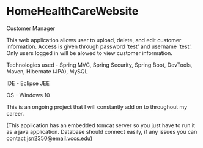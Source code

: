 # HomeHealthCareWebsite
Customer Manager

This web application allows user to upload, delete, and edit customer information.  Access is given through password 'test' and username 'test'.  Only users logged in will be alowed to view customer information.

Technologies used - Spring MVC, Spring Security, Spring Boot, DevTools, Maven, Hibernate (JPA), MySQL

IDE - Eclipse JEE

OS - Windows 10

This is an ongoing project that I will constantly add on to throughout my career. 


(This application has an embedded tomcat server so you just have to run it as a java application.  Database should connect easily, if any issues you can contact jsn2350@email.vccs.edu)
